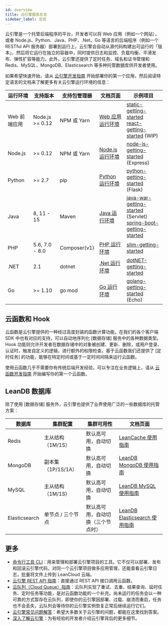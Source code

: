 ```yaml
---
id: overview
title: 云引擎服务总览
sidebar_label: 总览
---
```


云引擎是一个托管后端程序的平台，开发者可以将 Web 应用（例如一个网站），或者 Node.js、Python、Java、PHP、.Net、Go 等语言的后端程序（例如一个 RESTful API 服务器）部署到运行上，云引擎会自动从源代码构建出可运行的「版本」，然后将它运行在独立的容器中，同时提供日志和监控、负载均衡、平滑发布、弹性扩容等能力。此外，云引擎还提供了定时任务、域名和证书管理和 Redis、MySQL、MongoDB、Elasticsearch 等多种托管数据库供开发者使用。

如果希望快速开始，请从 [云引擎开发指南](/sdk/engine/cloud-engine/) 开始部署你的第一个应用，然后阅读特定语言的文档来了解更多有关云引擎运行环境的信息：

运行环境 | 支持版本 | 支持包管理器 | 文档页面 | 示例项目
--- | --- | --- | --- | ---
Web 前端应用 | Node.js >= 0.12 | NPM 或 Yarn | [Web 应用运行环境](/sdk/engine/runtime/webapp/) | [static-getting-started](https://github.com/leancloud/static-getting-started)<br />[react-getting-started](https://github.com/leancloud/react-getting-started) (WIP) |
Node.js | >= 0.12 | NPM 或 Yarn | [Node.js 运行环境](/sdk/engine/runtime/nodejs/) | [node-js-getting-started](https://github.com/leancloud/node-js-getting-started/) (Express)
Python | >= 2.7 | pip | [Python 运行环境](/sdk/engine/runtime/python/) | [python-getting-started](https://github.com/leancloud/python-getting-started) (Flask)
Java | 8, 11 - 15 | Maven | [Java 运行环境](/sdk/engine/runtime/java/) | [java-war-getting-started](https://github.com/leancloud/java-war-getting-started) (Servlet)<br />[spring-boot-getting-started](https://github.com/leancloud/spring-boot-getting-started)
PHP | 5.6, 7.0 - 8.0 | Composer(v1) | [PHP 运行环境](/sdk/engine/runtime/php/) | [slim-getting-started](https://github.com/leancloud/slim-getting-started)
.NET | 2.1 | dotnet | [.Net 运行环境](/sdk/engine/runtime/dotnet/) | [dotNET-getting-started](https://github.com/leancloud/dotNET-getting-started)
Go | >= 1.10 | go mod | [Go 运行环境](/sdk/engine/runtime/go/) | [golang-getting-started](https://github.com/leancloud/golang-getting-started) (Echo)

## 云函数和 Hook

云函数是云引擎提供的一种经过高度封装的函数计算功能，在我们的各个客户端 SDK 中也有对应的支持，可以自动地序列化 [数据存储] 服务中的各种数据类型。Hook 功能则允许开发者在数据存储中的对象被创建、更新、删除，或用户登录、认证时，触发自定义的逻辑，进行额外的权限检查。基于云函数我们还提供了 [定时任务] 的功能，能够在特定时间或基于一定时间间隔来运行云函数。

使用云函数几乎不需要你有传统后端开发经验，可以专注在业务逻辑上，请从 [云函数开发指南](/sdk/engine/cloud-function/) 开始编写你的第一个云函数。

## LeanDB 数据库

除了使用 [数据存储] 服务外，云引擎也提供了业界使用广泛的一些数据库的托管方案：

数据库 | 集群配置 | 集群可用性 | 文档页面
--- | --- | --- | ---
Redis | 主从结构（1M/1S） | 默认高可用，自动切换 | [LeanCache 使用指南](/sdk/engine/database/redis/)
MongoDB | 副本集（1P/1S/1A） | 默认高可用，自动切换 | [LeanDB MongoDB 使用指南](/sdk/engine/database/mongo/)
MySQL | 主从结构（1M/1S） | 默认高可用，自动切换 | [LeanDB MySQL 使用指南](/sdk/engine/database/mysql/)
Elasticsearch | 单节点 / 三个节点 | 默认高可用，自动切换（三个节点时） | [LeanDB Elasticsearch 使用指南](/sdk/engine/database/es/)

## 更多

* [命令行工具 CLI](/sdk/engine/guide/cli/)：用来管理和部署云引擎项目的工具。它不仅可以部署、发布和回滚云引擎代码，对同一个云引擎项目做多应用管理，还能查看云引擎日志，批量将文件上传到 LeanCloud 云端。
* [云引擎 REST API 指南](/sdk/engine/guide/rest/)：直接通过 REST API 接口调用云函数。
* [云队列（Cloud Queue）指南](/sdk/engine/guide/cloudqueue/)：云队列实现了重试、去重、结果查询、延时任务、定时任务等功能，是对云函数功能的一个补充。尚未运行的任务会以一种可靠的方式暂存在云队列，即使你的云引擎因部署、过载、崩溃而重启，任务也不会丢失，云队列会等待你的云引擎实例恢复正常后继续运行它们。
* [云引擎常见问题解答](/sdk/engine/guide/faq/)：希望大多数关于云引擎的问题，都能在这里找到答案。
* [深入了解云引擎](/sdk/engine/deep-dive/)：为有经验的开发者介绍云引擎背后的更多细节。
